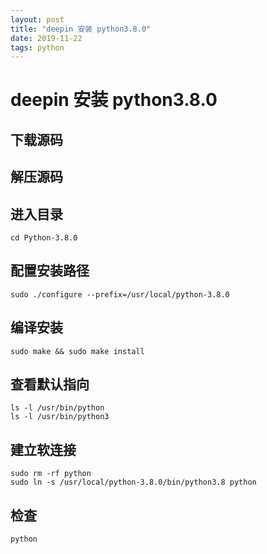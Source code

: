```yaml
---
layout: post
title: "deepin 安装 python3.8.0"
date: 2019-11-22
tags: python
---
```


# deepin 安装 python3.8.0

## 下载源码
## 解压源码
## 进入目录
```
cd Python-3.8.0
```

## 配置安装路径
```
sudo ./configure --prefix=/usr/local/python-3.8.0
```

## 编译安装
```
sudo make && sudo make install
```

## 查看默认指向
```
ls -l /usr/bin/python
ls -l /usr/bin/python3
```

## 建立软连接
```
sudo rm -rf python
sudo ln -s /usr/local/python-3.8.0/bin/python3.8 python
```

## 检查
```
python
```
